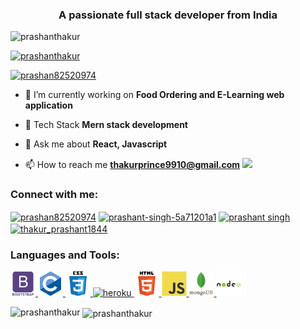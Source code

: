 <h3 align="center">A passionate full stack developer from India</h3>

<p align="left"> <img src="https://komarev.com/ghpvc/?username=prashanthakur&label=Profile%20views&color=0e75b6&style=flat" alt="prashanthakur" /> </p>

<p align="left"> <a href="https://github.com/ryo-ma/github-profile-trophy"><img src="https://github-profile-trophy.vercel.app/?username=prashanthakur" alt="prashanthakur" /></a> </p>

<p align="left"> <a href="https://twitter.com/prashan82520974" target="blank"><img src="https://img.shields.io/twitter/follow/prashan82520974?logo=twitter&style=for-the-badge" alt="prashan82520974" /></a> </p>

- 🔭 I’m currently working on **Food Ordering and E-Learning web application**

- 🌱 Tech Stack **Mern stack development**

- 💬 Ask me about **React, Javascript**

- 📫 How to reach me **thakurprince9910@gmail.com**
![](https://activity-graph.herokuapp.com/graph?username=prashanthakur&theme=react-dark&area=true)
<h3 align="left">Connect with me:</h3>
<p align="left">
<a href="https://twitter.com/prashan82520974" target="blank"><img align="center" src="https://raw.githubusercontent.com/rahuldkjain/github-profile-readme-generator/master/src/images/icons/Social/twitter.svg" alt="prashan82520974" height="30" width="40" /></a>
<a href="https://linkedin.com/in/prashant-singh-5a71201a1" target="blank"><img align="center" src="https://raw.githubusercontent.com/rahuldkjain/github-profile-readme-generator/master/src/images/icons/Social/linked-in-alt.svg" alt="prashant-singh-5a71201a1" height="30" width="40" /></a>
<a href="https://fb.com/prashant singh" target="blank"><img align="center" src="https://raw.githubusercontent.com/rahuldkjain/github-profile-readme-generator/master/src/images/icons/Social/facebook.svg" alt="prashant singh" height="30" width="40" /></a>
<a href="https://instagram.com/thakur_prashant1844" target="blank"><img align="center" src="https://raw.githubusercontent.com/rahuldkjain/github-profile-readme-generator/master/src/images/icons/Social/instagram.svg" alt="thakur_prashant1844" height="30" width="40" /></a>
</p>

<h3 align="left">Languages and Tools:</h3>
<p align="left"> <a href="https://getbootstrap.com" target="_blank"> <img src="https://raw.githubusercontent.com/devicons/devicon/master/icons/bootstrap/bootstrap-plain-wordmark.svg" alt="bootstrap" width="40" height="40"/> </a> <a href="https://www.cprogramming.com/" target="_blank"> <img src="https://raw.githubusercontent.com/devicons/devicon/master/icons/c/c-original.svg" alt="c" width="40" height="40"/> </a> <a href="https://www.w3schools.com/css/" target="_blank"> <img src="https://raw.githubusercontent.com/devicons/devicon/master/icons/css3/css3-original-wordmark.svg" alt="css3" width="40" height="40"/> </a> <a href="https://heroku.com" target="_blank"> <img src="https://www.vectorlogo.zone/logos/heroku/heroku-icon.svg" alt="heroku" width="40" height="40"/> </a> <a href="https://www.w3.org/html/" target="_blank"> <img src="https://raw.githubusercontent.com/devicons/devicon/master/icons/html5/html5-original-wordmark.svg" alt="html5" width="40" height="40"/> </a> <a href="https://developer.mozilla.org/en-US/docs/Web/JavaScript" target="_blank"> <img src="https://raw.githubusercontent.com/devicons/devicon/master/icons/javascript/javascript-original.svg" alt="javascript" width="40" height="40"/> </a> <a href="https://www.mongodb.com/" target="_blank"> <img src="https://raw.githubusercontent.com/devicons/devicon/master/icons/mongodb/mongodb-original-wordmark.svg" alt="mongodb" width="40" height="40"/> </a> <a href="https://nodejs.org" target="_blank"> <img src="https://raw.githubusercontent.com/devicons/devicon/master/icons/nodejs/nodejs-original-wordmark.svg" alt="nodejs" width="40" height="40"/> </a> </p>

<p><img align="left" src="https://github-readme-stats.vercel.app/api/top-langs?username=prashanthakur&show_icons=true&locale=en&layout=compact" alt="prashanthakur" /></p>

<p>&nbsp;<img align="center" src="https://github-readme-stats.vercel.app/api?username=prashanthakur&show_icons=true&locale=en" alt="prashanthakur" /></p>
